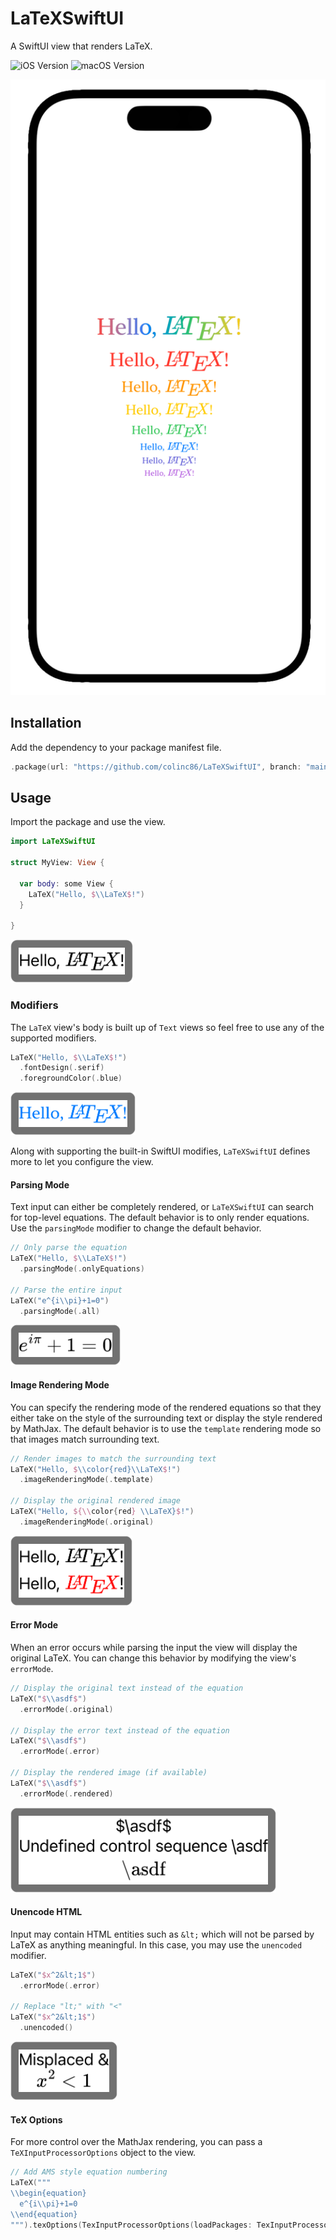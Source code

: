 # LaTeXSwiftUI

A SwiftUI view that renders LaTeX.

![iOS Version](https://img.shields.io/badge/iOS-6.1-informational) ![macOS Version](https://img.shields.io/badge/macOS-13-informational)

![Hello, LaTeX!](./assets/images/device.png)

## Installation

Add the dependency to your package manifest file.

```swift
.package(url: "https://github.com/colinc86/LaTeXSwiftUI", branch: "main")
```

## Usage

Import the package and use the view.

```swift
import LaTeXSwiftUI

struct MyView: View {

  var body: some View {
    LaTeX("Hello, $\\LaTeX$!")
  }

}
```

![Hello, LaTeX!](./assets/images/hello.png)

### Modifiers

The `LaTeX` view's body is built up of `Text` views so feel free to use any of the supported modifiers.

```swift
LaTeX("Hello, $\\LaTeX$!")
  .fontDesign(.serif)
  .foregroundColor(.blue)
```

![Hello, LaTeX!](./assets/images/hello_blue.png)

Along with supporting the built-in SwiftUI modifies, `LaTeXSwiftUI` defines more to let you configure the view.

#### Parsing Mode

Text input can either be completely rendered, or `LaTeXSwiftUI` can search for top-level equations. The default behavior is to only render equations. Use the `parsingMode` modifier to change the default behavior.

```swift
// Only parse the equation
LaTeX("Hello, $\\LaTeX$!")
  .parsingMode(.onlyEquations)

// Parse the entire input
LaTeX("e^{i\\pi}+1=0")
  .parsingMode(.all)
```

![Euler's Identity](./assets/images/euler.png)

#### Image Rendering Mode

You can specify the rendering mode of the rendered equations so that they either take on the style of the surrounding text or display the style rendered by MathJax. The default behavior is to use the `template` rendering mode so that images match surrounding text.

```swift
// Render images to match the surrounding text
LaTeX("Hello, $\\color{red}\\LaTeX$!")
  .imageRenderingMode(.template)

// Display the original rendered image
LaTeX("Hello, ${\\color{red} \\LaTeX}$!")
  .imageRenderingMode(.original)
```

![Rendering Mode](./assets/images/rendering_mode.png)

#### Error Mode

When an error occurs while parsing the input the view will display the original LaTeX. You can change this behavior by modifying the view's `errorMode`.

```swift
// Display the original text instead of the equation
LaTeX("$\\asdf$")
  .errorMode(.original)

// Display the error text instead of the equation
LaTeX("$\\asdf$")
  .errorMode(.error)

// Display the rendered image (if available)
LaTeX("$\\asdf$")
  .errorMode(.rendered)
```

![Errors](./assets/images/errors.png)

#### Unencode HTML

Input may contain HTML entities such as `&lt;` which will not be parsed by LaTeX as anything meaningful. In this case, you may use the `unencoded` modifier.

```swift
LaTeX("$x^2&lt;1$")
  .errorMode(.error)

// Replace "lt;" with "<"
LaTeX("$x^2&lt;1$")
  .unencoded()
```

![Unencoded HTML](./assets/images/unencoded.png)

#### TeX Options

For more control over the MathJax rendering, you can pass a `TeXInputProcessorOptions` object to the view.

```swift
// Add AMS style equation numbering
LaTeX("""
\\begin{equation}
  e^{i\\pi}+1=0
\\end{equation}
""").texOptions(TexInputProcessorOptions(loadPackages: TexInputProcessorOptions.Packages.all))
```
